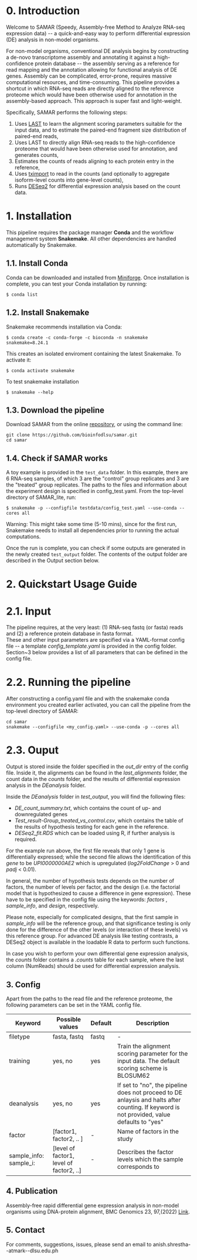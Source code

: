 # 0. Introduction
Welcome to SAMAR (Speedy, Assembly-free Method to Analyze RNA-seq expression data) -- a quick-and-easy way to perform differential expression (DE) analysis in non-model organisms.

For non-model organisms, conventional DE analysis begins by constructing a de-novo transcriptome assembly and annotating it against a high-confidence protein database -- the assembly serving as a reference for read mapping and the annotation allowing for functional analysis of DE genes. 
Assembly can be complicated, error-prone, requires massive computational resources, and time-consuming.
This pipeline provides a shortcut in which RNA-seq reads are directly aligned to the reference proteome which would have been otherwise used for annotation in the assembly-based approach. 
This approach is super fast and light-weight.

Specifically, SAMAR performs the following steps:

1. Uses [LAST](https://gitlab.com/mcfrith/last) to learn the alignment scoring parameters suitable for the input data, and to estimate the paired-end fragment size distribution of paired-end reads,
2. Uses LAST to directly align RNA-seq reads to the high-confidence proteome that would have been otherwise used for annotation, and generates counts,
3. Estimates the counts of reads aligning to each protein entry in the reference,
4. Uses [tximport](https://bioconductor.org/packages/release/bioc/html/tximport.html) to read in the counts (and optionally to aggregate isoform-level counts into gene-level counts),
5. Runs [DESeq2](https://bioconductor.org/packages/release/bioc/html/DESeq2.html) for differential expression analysis based on the count data.

# 1. Installation
This pipeline requires the package manager **Conda** and the workflow management system **Snakemake**.
All other dependencies are handled automatically by Snakemake.

## 1.1. Install Conda 
Conda can be downloaded and installed from [Miniforge](https://github.com/conda-forge/miniforge).
Once installation is complete, you can test your Conda installation by running:
```
$ conda list
```

## 1.2. Install Snakemake 
Snakemake recommends installation via Conda:
```
$ conda create -c conda-forge -c bioconda -n snakemake snakemake=8.24.1
```
This creates an isolated enviroment containing the latest Snakemake. To activate it:
```
$ conda activate snakemake
```
To test snakemake installation 
```
$ snakemake --help
```

## 1.3. Download the pipeline
Download SAMAR from the online  [repository](https://github.com/bioinfodlsu/samar.git), or using the command line:
```
git clone https://github.com/bioinfodlsu/samar.git
cd samar
```
## 1.4. Check if SAMAR works
A toy example is provided in the `test_data` folder. 
In this example, there are 6 RNA-seq samples, of which 3 are the "control" group replicates and 3 are the "treated" group replicates. 
The paths to the files and information about the experiment design is specified in config_test.yaml. 
From the top-level directory of SAMAR_lite, run:
```
$ snakemake -p --configfile testdata/config_test.yaml --use-conda --cores all 
```
Warning: This might take some time (5-10 mins), since for the first run, Snakemake needs to install all dependencies prior to running the actual computations. 

Once the run is complete, you can check if some outputs are generated in the newly created `test_output` folder.
The contents of the output folder are described in the Output section below.
# 2. Quickstart Usage Guide

# 2.1. Input
The pipeline requires, at the very least: (1) RNA-seq fastq (or fasta) reads and (2) a reference protein database in fasta format.  
These and other input parameters are specified via a YAML-format config file -- a template *config_template.yaml* is provided in the config folder. 
Section~3 below provides a list of all parameters that can be defined in the config file.

# 2.2. Running the pipeline
After constructing a config.yaml file and with the snakemake conda environment you created earlier activated, you can call the pipeline from the top-level directory of SAMAR:
```
cd samar 
snakemake --configfile <my_config.yaml> --use-conda -p --cores all 
```

# 2.3. Ouput
Output is stored inside the folder specified in the *out_dir* entry of the config file. 
Inside it, the alignments can be found in the *last_alignments* folder, the count data in the *counts* folder, and the results of differential expression analysis in the *DEanalysis* folder. 

Inside the *DEanalysis* folder in *test_output*, you will find the following files:
- *DE_count_summary.txt*, which contains the count of up- and downregulated genes
- *Test_result-Group_treated_vs_control.csv*, which contains the table of the results of hypothesis testing for each gene in the reference. 
- *DESeq2_fit.RDS* which can be loaded using R, if further analysis is required.

For the example run above, the first file reveals that only 1 gene is differentially expressed; 
while the second file allows the identification of this *gene* to be *UPI0000000AE2* which is upregulated (*log2FoldChange* > 0 and *padj* < 0.01).

In general, the number of hypothesis tests depends on the number of factors, the number of levels per factor, and the design (i.e. the factorial model that is hypothesized to cause a difference in gene expression). These have to be specified in the config file using the keywords: *factors* , *sample_info*, and *design*, respectively.  

Please note, especially for complicated designs, that the first sample in *sample_info* will be the reference group, and that significance testing is only done for the difference of the other levels (or interaction of these levels) vs this reference group. For advanced DE analysis like testing contrasts, a DESeq2 object is available in the loadable R data to perform such functions. 

In case you wish to perform your own differential gene expression analysis, the *counts* folder contains a *.counts* table for each sample, where the last column (NumReads) should be used for differential expression analysis.

## 3. Config
Apart from the paths to the read file and the reference proteome, the following parameters can be set in the YAML config file.

| Keyword       |   Possible values         | Default  |  Description  |
| ------------- |------------------------| ------ |  ------------|
| filetype | fasta, fastq  | fastq | -|
| training | yes, no | yes | Train the alignment scoring parameter for the input data. The default scoring scheme is BLOSUM62 |
|deanalysis | yes, no | yes |  If set to "no", the pipeline does not proceed to DE anlaysis and halts after counting. If keyword is not provided, value defaults to "yes" |
|factor| [factor1, factor2, .. ] | - | Name of factors in the study |
| sample_info: sample_i: |  [level of factor1, level of factor2, ..] | -| Describes the factor levels which the sample corresponds to |

## 4. Publication
Assembly-free rapid differential gene expression analysis in non-model organisms using DNA-protein alignment, BMC Genomics 23, 97,(2022) [Link](https://bmcgenomics.biomedcentral.com/articles/10.1186/s12864-021-08278-7). 

## 5. Contact
For comments, suggestions, issues, please send an email to anish.shrestha--atmark--dlsu.edu.ph
